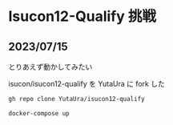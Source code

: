 # Isucon12-Qualify 挑戦

## 2023/07/15

とりあえず動かしてみたい

isucon/isucon12-qualify を YutaUra に fork した

```bash
gh repo clone YutaUra/isucon12-qualify
```

```bash
docker-compose up
```
